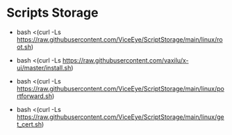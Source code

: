 # Scripts Storage

* bash <(curl -Ls https://raw.githubusercontent.com/ViceEye/ScriptStorage/main/linux/root.sh)

* bash <(curl -Ls https://raw.githubusercontent.com/vaxilu/x-ui/master/install.sh)

* bash <(curl -Ls https://raw.githubusercontent.com/ViceEye/ScriptStorage/main/linux/portforward.sh)

* bash <(curl -Ls https://raw.githubusercontent.com/ViceEye/ScriptStorage/main/linux/get_cert.sh)
